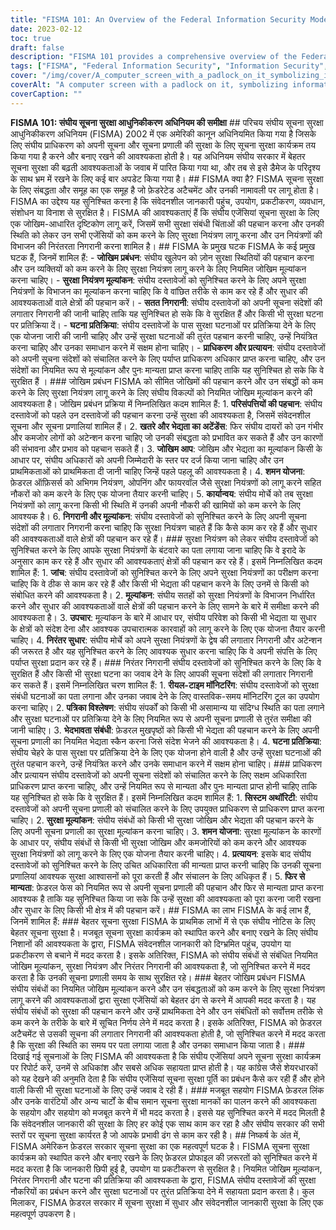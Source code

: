 ```yaml
---
title: "FISMA 101: An Overview of the Federal Information Security Modernization Act"
date: 2023-02-12
toc: true
draft: false
description: "FISMA 101 provides a comprehensive overview of the Federal Information Security Modernization Act, including its key components, benefits, and requirements for federal agencies."
tags: ["FISMA", "Federal Information Security", "Information Security", "Risk Management", "Security Control Assessment", "Continuous Monitoring", "Incident Response", "Authorization and Accreditation", "Improved Information Security", "Better Risk Management", "Increased Transparency", "Strengthened Collaboration"]
cover: "/img/cover/A_computer_screen_with_a_padlock_on_it_symbolizing_information.png"
coverAlt: "A computer screen with a padlock on it, symbolizing information security and protection, with a background of binary code"
coverCaption: ""
---
```


  **FISMA 101: संघीय सूचना सुरक्षा आधुनिकीकरण अधिनियम की समीक्षा** ## परिचय संघीय सूचना सुरक्षा आधुनिकीकरण अधिनियम (FISMA) 2002 में एक अमेरिकी कानून अधिनियमित किया गया है जिसके लिए संघीय प्राधिकरण को अपनी सूचना और सूचना प्रणाली की सुरक्षा के लिए सूचना सुरक्षा कार्यक्रम तय किया गया है करने और बनाए रखने की आवश्यकता होती है। यह अधिनियम संघीय सरकार में बेहतर सूचना सुरक्षा की बढ़ती आवश्यकताओं के जवाब में पारित किया गया था, और तब से इसे डैमेज के परिदृश्य के साथ भ्रम में रखने के लिए कई बार अपडेट किया गया है। ## FISMA क्या है? FISMA सूचना सुरक्षा के लिए संबद्धता और समूह का एक समूह है जो फ़ेडरेटेड अटैचमेंट और उनकी नामावली पर लागू होता है। FISMA का उद्देश्य यह सुनिश्चित करना है कि संवेदनशील जानकारी पहुंच, उपयोग, प्रकटीकरण, व्यवधान, संशोधन या विनाश से सुरक्षित है। FISMA की आवश्यकताएं हैं कि संघीय एजेंसियां सूचना सुरक्षा के लिए एक जोखिम-आधारित दृष्टिकोण लागू करें, जिसमें सभी सुरक्षा संबंधी चिंताओं की पहचान करना और उनकी स्थिति को लेकर उन सभी एजेंसियों को कम करने के लिए सुरक्षा नियंत्रण लागू करना और उन नियंत्रणों की विभाजन की निरंतरता निगरानी करना शामिल है। ## FISMA के प्रमुख घटक FISMA के कई प्रमुख घटक हैं, जिनमें शामिल हैं: - **जोखिम प्रबंधन**: संघीय खुलेपन को ज़ोन सुरक्षा स्थितियों की पहचान करना और उन व्यक्तियों को कम करने के लिए सुरक्षा नियंत्रण लागू करने के लिए नियमित जोखिम मूल्यांकन करना चाहिए। - **सुरक्षा नियंत्रण मूल्यांकन**: संघीय दस्तावेजों को सुनिश्चित करने के लिए अपने सुरक्षा नियंत्रणों के विभाजन का मूल्यांकन करना चाहिए कि वे वांछित तरीके से काम कर रहे हैं और सुधार की आवश्यकताओं वाले क्षेत्रों की पहचान करें। - **सतत निगरानी**: संघीय दस्तावेजों को अपनी सूचना संदेशों की लगातार निगरानी की जानी चाहिए ताकि यह सुनिश्चित हो सके कि वे सुरक्षित हैं और किसी भी सुरक्षा घटना पर प्रतिक्रिया दें। - **घटना प्रतिक्रिया**: संघीय दस्तावेजों के पास सुरक्षा घटनाओं पर प्रतिक्रिया देने के लिए एक योजना जारी की जानी चाहिए और उन्हें सुरक्षा घटनाओं की तुरंत पहचान करनी चाहिए, उन्हें नियंत्रित करना चाहिए और उनका समाधान करने में सक्षम होना चाहिए। - **प्राधिकरण और प्रत्यायन**: संघीय दस्तावेजों को अपनी सूचना संदेशों को संचालित करने के लिए पर्याप्त प्राधिकरण अधिकार प्राप्त करना चाहिए, और उन संदेशों का नियमित रूप से मूल्यांकन और पुनः मान्यता प्राप्त करना चाहिए ताकि यह सुनिश्चित हो सके कि वे सुरक्षित हैं । ### जोखिम प्रबंधन FISMA को सीमित जोखिमों की पहचान करने और उन संबद्धों को कम करने के लिए सुरक्षा नियंत्रण लागू करने के लिए संघीय विकल्पों को नियमित जोखिम मूल्यांकन करने की आवश्यकता है। जोखिम प्रबंधन प्रक्रिया में निम्नलिखित कदम शामिल हैं: 1. **परिसंपत्तियों की पहचान**: संघीय दस्तावेजों को पहले उन दस्तावेजों की पहचान करना उन्हें सुरक्षा की आवश्यकता है, जिसमें संवेदनशील सूचना और सूचना प्रणालियां शामिल हैं। 2. **खतरे और भेद्यता का अटेंडेंस**: फिर संघीय दायरों को उन गंभीर और कमजोर लोगों को अटेन्शन करना चाहिए जो उनकी संबद्धता को प्रभावित कर सकते हैं और उन कारणों की संभावना और प्रभाव को पहचान सकते हैं। 3. **जोखिम आप**: जोखिम और भेद्यता का मूल्यांकन किसी के आधार पर, संघीय अधिकारों को अपनी जिम्मेदारी के स्तर पर दर्ज किया जाना चाहिए और उन प्राथमिकताओं को प्राथमिकता दी जानी चाहिए जिन्हें पहले पहलू की आवश्यकता है। 4. **शमन योजना**: फ़ेडरल ऑफ़िसर्स को अभिगम नियंत्रण, ओपनिंग और फायरवॉल जैसे सुरक्षा नियंत्रणों को लागू करने सहित नौकरों को कम करने के लिए एक योजना तैयार करनी चाहिए। 5. **कार्यान्वय**: संघीय मोर्चे को तब सुरक्षा नियंत्रणों को लागू करना किसी भी स्थिति में उनकी अपनी नौकरी की खामियों को कम करने के लिए आवश्यक है। 6. **निगरानी और मूल्यांकन**: संघीय दस्तावेजों को सुनिश्चित करने के लिए अपनी सूचना संदेशों की लगातार निगरानी करना चाहिए कि सुरक्षा नियंत्रण चाहते हैं कि कैसे काम कर रहे हैं और सुधार की आवश्यकताओं वाले क्षेत्रों की पहचान कर रहे हैं। ### सुरक्षा नियंत्रण को लेकर संघीय दस्तावेजों को सुनिश्चित करने के लिए आपके सुरक्षा नियंत्रणों के बंटवारे का पता लगाया जाना चाहिए कि वे इरादे के अनुसार काम कर रहे हैं और सुधार की आवश्यकताएं क्षेत्रों की पहचान कर रहे हैं। इसमें निम्नलिखित कदम शामिल हैं: 1. **जांच**: संघीय दस्तावेजों को सुनिश्चित करने के लिए अपने सुरक्षा नियंत्रणों का परीक्षण करना चाहिए कि वे ठीक से काम कर रहे हैं और किसी भी भेद्यता की पहचान करने के लिए उनमें से किसी को संबोधित करने की आवश्यकता है। 2. **मूल्यांकन**: संघीय सतहों को सुरक्षा नियंत्रणों के विभाजन निर्धारित करने और सुधार की आवश्यकताओं वाले क्षेत्रों की पहचान करने के लिए सामने के बारे में समीक्षा करने की आवश्यकता है। 3. **उपचार**: मूल्यांकन के बारे में आधार पर, संघीय परिवेश को किसी भी भेद्यता या सुधार के क्षेत्रों को संदेश देना और आवश्यक उपचारात्मक कारवाहों को लागू करने के लिए एक योजना तैयार करनी चाहिए। 4. **निरंतर सुधार**: संघीय मोर्चे को अपने सुरक्षा नियंत्रणों के द्वेष की लगातार निगरानी और अटेन्शन की जरूरत है और यह सुनिश्चित करने के लिए आवश्यक सुधार करना चाहिए कि वे अपनी संपत्ति के लिए पर्याप्त सुरक्षा प्रदान कर रहे हैं। ### निरंतर निगरानी संघीय दस्तावेजों को सुनिश्चित करने के लिए कि वे सुरक्षित हैं और किसी भी सुरक्षा घटना का जवाब देने के लिए आपकी सूचना संदेशों की लगातार निगरानी कर सकते हैं। इसमें निम्नलिखित चरण शामिल हैं: 1. **रीयल-टाइम मॉनिटरिंग**: संघीय दस्तावेजों को सुरक्षा संबंधी घटनाओं का पता लगाना और उनका जवाब देने के लिए वास्तविक-समय मॉनिटरिंग टूल का उपयोग करना चाहिए। 2. **पत्रिका विश्लेषण**: संघीय संपर्कों को किसी भी असामान्य या संदिग्ध स्थिति का पता लगाने और सुरक्षा घटनाओं पर प्रतिक्रिया देने के लिए नियमित रूप से अपनी सूचना प्रणाली से तुरंत समीक्षा की जानी चाहिए। 3. **भेदभावता संबंधी**: फ़ेडरल मुखपृष्ठों को किसी भी भेद्यता की पहचान करने के लिए अपनी सूचना प्रणाली का नियमित भेद्यता स्कैन करना जिसे संदेश भेजने की आवश्यकता है। 4. **घटना प्रतिक्रिया**: संघीय चेहरे के पास सुरक्षा पर प्रतिक्रिया देने के लिए एक योजना होने वाली है और उन्हें सुरक्षा घटनाओं की तुरंत पहचान करने, उन्हें नियंत्रित करने और उनके समाधान करने में सक्षम होना चाहिए। ### प्राधिकरण और प्रत्यायन संघीय दस्तावेजों को अपनी सूचना संदेशों को संचालित करने के लिए सक्षम अधिकारिता प्राधिकरण प्राप्त करना चाहिए, और उन्हें नियमित रूप से मान्यता और पुनः मान्यता प्राप्त होनी चाहिए ताकि यह सुनिश्चित हो सके कि वे सुरक्षित हैं। इसमें निम्नलिखित कदम शामिल हैं: 1. **सिस्टम अथॉरिटी**: संघीय दस्तावेजों को अपनी सूचना प्रणाली को संचालित करने के लिए उपयुक्त प्राधिकरण से प्राधिकरण प्राप्त करना चाहिए। 2. **सुरक्षा मूल्यांकन**: संघीय संबंधों को किसी भी सुरक्षा जोखिम और भेद्यता की पहचान करने के लिए अपनी सूचना प्रणाली का सुरक्षा मूल्यांकन करना चाहिए। 3. **शमन योजना**: सुरक्षा मूल्यांकन के कारणों के आधार पर, संघीय संबंधों से किसी भी सुरक्षा जोखिम और कमजोरियों को कम करने और आवश्यक सुरक्षा नियंत्रणों को लागू करने के लिए एक योजना तैयार करनी चाहिए। 4. **प्रत्यायन**: इसके बाद संघीय दस्तावेजों को सुनिश्चित करने के लिए उचित अधिकारिता की मान्यता प्राप्त करनी चाहिए कि उनकी सूचना प्रणालियां आवश्यक सुरक्षा आश्वासनों को पूरा करती हैं और संचालन के लिए अधिकृत हैं। 5. **फिर से मान्यता**: फ़ेडरल फेस को नियमित रूप से अपनी सूचना प्रणाली की पहचान और फिर से मान्यता प्राप्त करना आवश्यक है ताकि यह सुनिश्चित किया जा सके कि उन्हें सुरक्षा की आवश्यकता को पूरा करना जारी रखना और सुधार के लिए किसी भी क्षेत्र में की पहचान करें। ## FISMA का लाभ FISMA के कई लाभ हैं, जिनमें शामिल हैं: ### बेहतर सूचना सुरक्षा FISMA के प्राथमिक लाभों में से एक संघीय नोटिस के लिए बेहतर सूचना सुरक्षा है। मजबूत सूचना सुरक्षा कार्यक्रम को स्थापित करने और बनाए रखने के लिए संघीय निशानों की आवश्यकता के द्वारा, FISMA संवेदनशील जानकारी को दिग्भ्रमित पहुंच, उपयोग या प्रकटीकरण से बचाने में मदद करता है। इसके अतिरिक्त, FISMA को संघीय संबंधों से संबंधित नियमित जोखिम मूल्यांकन, सुरक्षा नियंत्रण और निरंतर निगरानी की आवश्यकता है, जो सुनिश्चित करने में मदद करता है कि उनकी सूचना प्रणाली समय के साथ सुरक्षित रहे। ### बेहतर जोखिम प्रबंधन FISMA संघीय संबंधों का नियमित जोखिम मूल्यांकन करने और उन संबद्धताओं को कम करने के लिए सुरक्षा नियंत्रण लागू करने की आवश्यकताओं द्वारा सुरक्षा एजेंसियों को बेहतर ढंग से करने में आपकी मदद करता है। यह संघीय संबंधों को सुरक्षा की पहचान करने और उन्हें प्राथमिकता देने और उन संबंधितों को सर्वोत्तम तरीके से कम करने के तरीके के बारे में सूचित निर्णय लेने में मदद करता है। इसके अतिरिक्त, FISMA को फ़ेडरल अटैचमेंट से उसकी सूचना की लगातार निगरानी की आवश्यकता होती है, जो सुनिश्चित करने में मदद करता है कि सुरक्षा की स्थिति का समय पर पता लगाया जाता है और उनका समाधान किया जाता है। ### दिखाई गई सूचनाओं के लिए FISMA की आवश्यकता है कि संघीय एजेंसियां अपने सूचना सुरक्षा कार्यक्रम पर रिपोर्ट करें, उनमें से अधिकांश और सबसे अधिक सहायता प्राप्त होती है। यह कांग्रेस जैसे शेयरधारकों को यह देखने की अनुमति देता है कि संघीय एजेंसियां सूचना सुरक्षा पूर्ति का प्रबंधन कैसे कर रही हैं और होने वाली किसी भी सुरक्षा घटनाओं के लिए उन्हें जवाब दे रही हैं। ### मजबूत सहयोग FISMA फ़ेडरल लिंक और उनके वारंटियों और अन्य चार्टों के बीच समान सूचना सुरक्षा मानकों का पालन करने की आवश्यकता के सहयोग और सहयोग को मजबूत करने में भी मदद करता है। इससे यह सुनिश्चित करने में मदद मिलती है कि संवेदनशील जानकारी की सुरक्षा के लिए हर कोई एक साथ काम कर रहा है और संघीय सरकार की सभी स्तरों पर सूचना सुरक्षा कार्यरत है जो आपके प्रभावी ढंग से काम कर रही है। ## निष्कर्ष के अंत में, FISMA अमेरिकन फ़ेडरल सरकार सूचना सुरक्षा का एक महत्वपूर्ण घटक है। FISMA सूचना सुरक्षा कार्यक्रम को स्थापित करने और बनाए रखने के लिए फ़ेडरल प्रोफाइल की ज़रूरतों को सुनिश्चित करने में मदद करता है कि जानकारी छिपी हुई है, उपयोग या प्रकटीकरण से सुरक्षित है। नियमित जोखिम मूल्यांकन, निरंतर निगरानी और घटना की प्रतिक्रिया की आवश्यकता के द्वारा, FISMA संघीय दस्तावेजों की सुरक्षा नौकरियों का प्रबंधन करने और सुरक्षा घटनाओं पर तुरंत प्रतिक्रिया देने में सहायता प्रदान करता है। कुल मिलाकर, FISMA फ़ेडरल सरकार में सूचना सुरक्षा में सुधार और संवेदनशील जानकारी सुरक्षा के लिए एक महत्वपूर्ण उपकरण है।